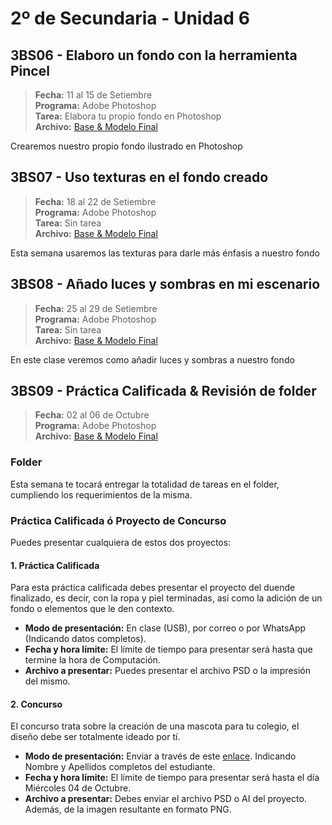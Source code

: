# 2º de Secundaria - Unidad 6

## 3BS06 - Elaboro un fondo con la herramienta Pincel

> **Fecha:** 11 al 15 de Setiembre<br> **Programa:** Adobe Photoshop<br> **Tarea:** Elabora tu propio fondo en Photoshop<br> **Archivo:** [Base & Modelo Final](https://app.box.com/s/0dexih33q7ag9wuzzs1pggjyt5kltyep)

Crearemos nuestro propio fondo ilustrado en Photoshop

## 3BS07 -  Uso texturas en el fondo creado

> **Fecha:** 18 al 22 de Setiembre<br> **Programa:** Adobe Photoshop<br> **Tarea:** Sin tarea<br> **Archivo:** [Base & Modelo Final](https://app.box.com/s/0dexih33q7ag9wuzzs1pggjyt5kltyep)

Esta semana usaremos las texturas para darle más énfasis a nuestro fondo

<div class="currentTheme">

## 3BS08 -  Añado luces y sombras en mi escenario

> **Fecha:** 25 al 29 de Setiembre<br> **Programa:** Adobe Photoshop<br> **Tarea:** Sin tarea<br> **Archivo:** [Base & Modelo Final](https://app.box.com/s/0dexih33q7ag9wuzzs1pggjyt5kltyep)

En este clase veremos como añadir luces y sombras a nuestro fondo

</div>

## 3BS09 -  Práctica Calificada & Revisión de folder

> **Fecha:** 02 al 06 de Octubre<br> **Programa:** Adobe Photoshop<br>**Archivo:** [Base & Modelo Final](https://app.box.com/s/0dexih33q7ag9wuzzs1pggjyt5kltyep)

### Folder

Esta semana te tocará entregar la totalidad de tareas en el folder, cumpliendo los requerimientos de la misma.

### Práctica Calificada ó Proyecto de Concurso

Puedes presentar cualquiera de estos dos proyectos:

#### 1. Práctica Calificada

Para esta práctica calificada debes presentar el proyecto del duende finalizado, es decir, con la ropa y piel terminadas, así como la adición de un fondo o elementos que le den contexto.

- **Modo de presentación:** En clase (USB), por correo o por WhatsApp (Indicando datos completos).
- **Fecha y hora límite:** El límite de tiempo para presentar será hasta que termine la hora de Computación.
- **Archivo a presentar:** Puedes presentar el archivo PSD o la impresión del mismo.

#### 2. Concurso

El concurso trata sobre la creación de una mascota para tu colegio, el diseño
debe ser totalmente ideado por tí.

- **Modo de presentación:** Enviar a través de este [enlace](https://mariareinista-my.sharepoint.com/:f:/g/personal/admin_mrc_edu_pe/Eq7gg5OLz1dNuAtC40WJ-FEBaeVd68bWzwbIV8QAckbCDQ). Indicando Nombre y Apellidos completos del estudiante.
- **Fecha y hora límite:** El límite de tiempo para presentar será hasta el día Miércoles 04 de Octubre.
- **Archivo a presentar:** Debes enviar el archivo PSD o AI del proyecto. Además, de la imagen resultante en formato PNG.

